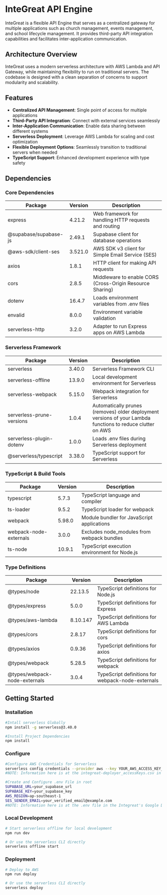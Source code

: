 # InteGreat API Engine

InteGreat is a flexible API Engine that serves as a centralized gateway for multiple applications such as church management, events management, and school lifecycle management. It provides third-party API integration capabilities and facilitates inter-application communication.

## Architecture Overview

InteGreat uses a modern serverless architecture with AWS Lambda and API Gateway, while maintaining flexibility to run on traditional servers. The codebase is designed with a clean separation of concerns to support modularity and scalability.

## Features

-   **Centralized API Management**: Single point of access for multiple applications
-   **Third-Party API Integration**: Connect with external services seamlessly
-   **Inter-Application Communication**: Enable data sharing between different systems
-   **Serverless Deployment**: Leverage AWS Lambda for scaling and cost optimization
-   **Flexible Deployment Options**: Seamlessly transition to traditional servers when needed
-   **TypeScript Support**: Enhanced development experience with type safety

## Dependencies

### Core Dependencies

| Package | Version | Description |
|---------|---------|-------------|
| express | 4.21.2 | Web framework for handling HTTP requests and routing |
| @supabase/supabase-js | 2.49.1 | Supabase client for database operations |
| @aws-sdk/client-ses | 3.521.0 | AWS SDK v3 client for Simple Email Service (SES) |
| axios | 1.8.1 | HTTP client for making API requests |
| cors | 2.8.5 | Middleware to enable CORS (Cross-Origin Resource Sharing) |
| dotenv | 16.4.7 | Loads environment variables from .env files |
| envalid | 8.0.0 | Environment variable validation |
| serverless-http | 3.2.0 | Adapter to run Express apps on AWS Lambda |

### Serverless Framework

| Package | Version | Description |
|---------|---------|-------------|
| serverless | 3.40.0 | Serverless Framework CLI |
| serverless-offline | 13.9.0 | Local development environment for Serverless |
| serverless-webpack | 5.15.0 | Webpack integration for Serverless |
| serverless-prune-versions | 1.0.4 | Automatically prunes (removes) older deployment versions of your Lambda functions to reduce clutter on AWS |
| serverless-plugin-dotenv | 1.0.0 | Loads .env files during Serverless deployment |
| @serverless/typescript | 3.38.0 | TypeScript support for Serverless |

### TypeScript & Build Tools

| Package | Version | Description |
|---------|---------|-------------|
| typescript | 5.7.3 | TypeScript language and compiler |
| ts-loader | 9.5.2 | TypeScript loader for webpack |
| webpack | 5.98.0 | Module bundler for JavaScript applications |
| webpack-node-externals | 3.0.0 | Excludes node_modules from webpack bundles |
| ts-node | 10.9.1 | TypeScript execution environment for Node.js |

### Type Definitions

| Package                       | Version  | Description                                       |
| ----------------------------- | -------- | ------------------------------------------------- |
| @types/node                   | 22.13.5  | TypeScript definitions for Node.js                |
| @types/express                | 5.0.0    | TypeScript definitions for Express                |
| @types/aws-lambda             | 8.10.147 | TypeScript definitions for AWS Lambda             |
| @types/cors                   | 2.8.17   | TypeScript definitions for cors                   |
| @types/axios                  | 0.9.36   | TypeScript definitions for axios                  |
| @types/webpack                | 5.28.5   | TypeScript definitions for webpack                |
| @types/webpack-node-externals | 3.0.4    | TypeScript definitions for webpack-node-externals |

## Getting Started

### Installation

```bash
#Intall serverless Globally
npm install -g serverless@3.40.0

#Install Project Dependencies
npm install
```

### Configure

```bash
#Configure AWS Credentials for Serverless
serverless config credentials --provider aws --key YOUR_AWS_ACCESS_KEY_ID --secret YOUR_AWS_SECRET_ACCESS_KEY
#NOTE: Information here is at the integreat-deployer_accessKeys.csv in the InteGreat's Google Drive Account || The Environments of this repository

#Create and Configure .env File in root
SUPABASE_URL=your_supabase_url
SUPABASE_KEY=your_supabase_key
AWS_REGION=ap-southeast-1
SES_SENDER_EMAIL=your_verified_email@example.com
#NOTE: Information here is at the .env file in the Integreat's Google Drive Account || The Environments of this repository
```

### Local Development

```bash
# Start serverless offline for local development
npm run dev

# Or use the serverless CLI directly
serverless offline start
```

### Deployment

```bash
# Deploy to AWS
npm run deploy

# Or use the serverless CLI directly
serverless deploy
```
